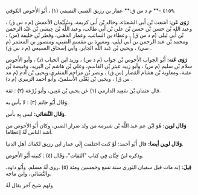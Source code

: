 ٤١٥٩ -** م د س ق:** عمار بن رزيق الضبي التميمي (١) ، أَبُو الأَحوص الكوفي.

**رَوَى عَن:** أشعث بْن أَبي الشعثاء، وخالد بْن أَبي كريمة، وسُلَيْمان الأعمش (م د س ق) ، وعبد الله بْن حسن بْن حسن بْن علي بْن أَبي طالب، وعبد اللَّه بْن عِيسَى بْن عَبْد الرحمن بْن أَبي ليلى (م د س ق) ، وعطاء بن السائب، وعمار الدهني، وفطر بْن خليفة (س) ، ومحمد بْن عبد الرحمن بن أَبي ليلى، ومغيرة بن مقسم الضبي، ومنصور بن المعتمر (م سي) ، ويحيى بْن عَبد اللَّه الجابر، وأبي إسحاق السبيعي (م د س ق) .

**رَوَى عَنه:** أَبُو الجواب الأَحوص بْن جواب (م د س) ، وزيد ابن الحباب (د) ، وأبو الأَحوص سلام بْن سليم (م س) ، وأبو زييد عبثر بْن القاسم، وعلي بْن هاشم بْن البريد، وقبيصة بْن عقبة، ومعاوية بْن هشام القصار (س ق) ، ونصر بْن مزاحم المنقري،ويحيى بْن آدم (م مد س ق) ، ويحيى بْن يَعْلَى الأَسلميّ، وأبو أحمد الزبيري (م د) .

قال عثمان بْن سَعِيد الدارمي (١) عَن يحيى بْن مَعِين، وأبو زُرْعَة (٢) : ثقة.

وَقَال أَبُو حاتم (٣) : لا بأس به.

**وَقَال النَّسَائي:** ليس بِهِ بأس.

**وَقَال لوين:** هُوَ ابْن عم عَبد اللَّه بْن شبرمة من ولد ضرار الضبي، وكان أَبُو الأحوص من أشد الناس لَهُ إعظاما.

**وَقَال لوين أيضا:** قال أَبُو أحمد: لَوْ كنت اختلفت إِلَى عمار ابن رزيق لكفاك أهل الدنيا.

وذكره ابنُ حِبَّان فِي كتاب "الثقات"، وَقَال (٤) : كنيته أَبُو الأَحوص.

**قِيلَ:** إنه مات قبل سفيان الثوري سنة تسع وخمسين ومئة (٥) .روى لَهُ مسلم، وأَبُو داود، والنَّسَائي، وابن ماجه.

ولهم شيخ آخر يقال لَهُ